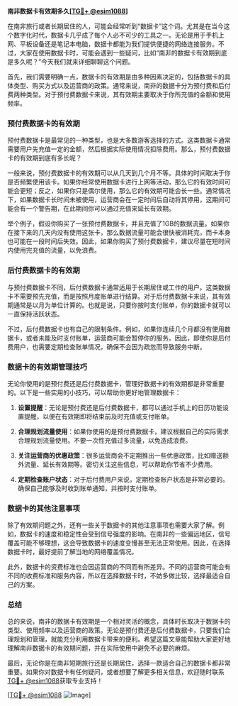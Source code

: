 **南非数据卡有效期多久[[TG💪+ @esim1088](https://t.me/s/esim1088)]**

在南非旅行或者长期居住的人，可能会经常听到“数据卡”这个词。尤其是在当今这个数字化时代，数据卡几乎成了每个人必不可少的工具之一。无论是用于手机上网、平板设备还是笔记本电脑，数据卡都能为我们提供便捷的网络连接服务。不过，大家在使用数据卡时，可能会遇到一些疑问，比如“南非的数据卡有效期到底是多久呢？”今天我们就来详细聊聊这个问题。

首先，我们需要明确一点，数据卡的有效期是由多种因素决定的，包括数据卡的具体类型、购买方式以及运营商的政策。通常来说，南非的数据卡分为预付费和后付费两种类型。对于预付费数据卡来说，其有效期主要取决于你所充值的金额和使用频率。

### 预付费数据卡的有效期

预付费数据卡是最常见的一种类型，也是大多数游客选择的方式。这类数据卡通常需要用户先充值一定的金额，然后根据实际使用情况扣除费用。那么，预付费数据卡的有效期到底有多长呢？

一般来说，预付费数据卡的有效期可以从几天到几个月不等。具体的时间取决于你是否频繁使用该卡。如果你经常使用数据卡进行上网等活动，那么它的有效时间可能会更短；反之，如果你只是偶尔使用，那么它的有效期可能会长一些。通常情况下，如果数据卡长时间未被使用，运营商会在一定时间后自动将其停用，这期间可能会有一个警告期，在此期间你可以通过充值来延长有效期。

举个例子，假设你购买了一张预付费数据卡，并且充值了1GB的数据流量。如果你在接下来的几天内没有使用这张卡，那么数据流量可能会很快被消耗完，而卡本身也可能在一段时间后失效。因此，如果你购买了预付费数据卡，建议尽量在短时间内使用完充值的流量，以免浪费。

### 后付费数据卡的有效期

与预付费数据卡不同，后付费数据卡通常适用于长期居住或工作的用户。这类数据卡不需要预先充值，而是按照月度账单进行结算。对于后付费数据卡来说，其有效期通常是以月为单位计算的。也就是说，只要你按时支付账单，你的数据卡就可以一直保持活跃状态。

不过，后付费数据卡也有自己的限制条件。例如，如果你连续几个月都没有使用数据卡，或者未能及时支付账单，运营商可能会暂停你的服务。因此，即使你是后付费用户，也需要定期检查账单情况，确保不会因为疏忽而导致服务中断。

### 数据卡的有效期管理技巧

无论你使用的是预付费还是后付费数据卡，管理好数据卡的有效期都是非常重要的。以下是一些实用的小技巧，可以帮助你更好地管理数据卡：

1. **设置提醒**：无论是预付费还是后付费数据卡，都可以通过手机上的日历功能设置提醒，以便在有效期即将结束前及时充值或支付账单。
   
2. **合理规划流量使用**：如果你使用的是预付费数据卡，建议根据自己的实际需求合理规划流量使用。不要一次性充值过多流量，以免造成浪费。

3. **关注运营商的优惠政策**：很多运营商会不定期推出一些优惠政策，比如赠送额外流量、延长有效期等。密切关注这些信息，可以帮助你节省不少费用。

4. **定期检查账户状态**：对于后付费用户来说，定期检查账户状态是非常必要的。确保自己能够及时收到账单通知，并按时支付账单。

### 数据卡的其他注意事项

除了有效期问题之外，还有一些关于数据卡的其他注意事项也需要大家了解。例如，数据卡的速度和稳定性会受到信号强度的影响。在南非的一些偏远地区，信号覆盖可能不够理想，这会导致数据卡的速度变慢甚至无法正常使用。因此，在选择数据卡时，最好提前了解当地的网络覆盖情况。

此外，数据卡的资费标准也会因运营商的不同而有所差异。不同的运营商可能会有不同的收费标准和服务内容，所以在选择数据卡时，不妨多做比较，选择最适合自己的方案。

### 总结

总的来说，南非的数据卡有效期是一个相对灵活的概念，具体时长取决于数据卡的类型、使用频率以及运营商的政策。无论是预付费还是后付费数据卡，只要我们合理规划和管理，就能充分利用数据卡带来的便利。希望这篇文章能帮助大家更好地理解南非数据卡的有效期问题，并在实际使用中避免不必要的麻烦。

最后，无论你是在南非短期旅行还是长期居住，选择一款适合自己的数据卡都非常重要。如果你对数据卡有任何疑问，或者想要了解更多相关信息，欢迎随时联系[TG💪+ @esim1088](https://t.me/s/esim1088)获取专业支持！

[[TG💪+ @esim1088](https://t.me/s/esim1088) ![Image](https://i.postimg.cc/4NQfJmqS/Snipaste-2025-05-13-00-14-12.png)]